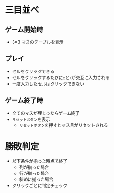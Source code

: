 # 三目並べ

## ゲーム開始時

- 3×3 マスのテーブルを表示

## プレイ

- セルをクリックできる
- セルをクリックするたびに`○`と`×`が交互に入力される
- 一度入力したセルはクリックできない

## ゲーム終了時

- 全てのマスが埋まったらゲーム終了
- `リセットボタン`を表示
  - `リセットボタン`を押すとマス目がリセットされる

# 勝敗判定

- 以下条件が揃った時点で終了
  - 列が揃った場合
  - 行が揃った場合
  - 斜めに揃った場合
- クリックごとに判定チェック
